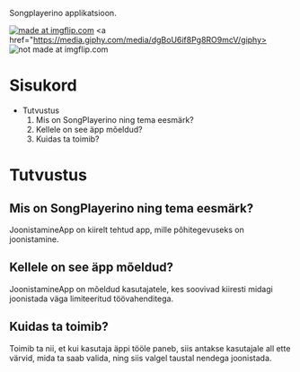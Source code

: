 Songplayerino applikatsioon.

<a href="https://imgflip.com/gif/2o0y45"><img src="https://i.imgflip.com/2o0y45.gif" title="made at imgflip.com"/></a>
<a href="https://media.giphy.com/media/dgBoU6if8Pg8RO9mcV/giphy><img src="https://media.giphy.com/media/dgBoU6if8Pg8RO9mcV/giphy.gif" title="not made at imgflip.com"/></a>

# Sisukord
* Tutvustus
  1. Mis on SongPlayerino ning tema eesmärk?
  2. Kellele on see äpp mõeldud?
  3. Kuidas ta toimib?

# Tutvustus

## Mis on SongPlayerino ning tema eesmärk?

JoonistamineApp on kiirelt tehtud app, mille põhitegevuseks on joonistamine.

## Kellele on see äpp mõeldud?

JoonistamineApp on mõeldud kasutajatele, kes soovivad kiiresti midagi joonistada väga limiteeritud töövahenditega.

## Kuidas ta toimib?

Toimib ta nii, et kui kasutaja äppi tööle paneb, siis antakse kasutajale all ette värvid, mida ta saab valida, ning siis valgel taustal nendega joonistada.
